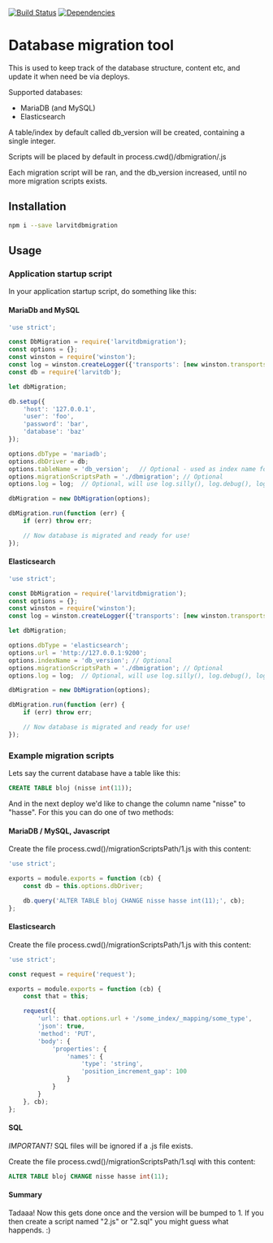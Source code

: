 [![Build Status](https://travis-ci.org/larvit/larvitdbmigration.svg?branch=master)](https://travis-ci.org/larvit/larvitdbmigration) [![Dependencies](https://david-dm.org/larvit/larvitdbmigration.svg)](https://david-dm.org/larvit/larvitdbmigration.svg)

# Database migration tool

This is used to keep track of the database structure, content etc, and update it when need be via deploys.

Supported databases:

* MariaDB (and MySQL)
* Elasticsearch

A table/index by default called db_version will be created, containing a single integer.

Scripts will be placed by default in process.cwd()/dbmigration/<version>.js

Each migration script will be ran, and the db_version increased, until no more migration scripts exists.

## Installation

```bash
npm i --save larvitdbmigration
```

## Usage

### Application startup script

In your application startup script, do something like this:

#### MariaDb and MySQL

```javascript
'use strict';

const DbMigration = require('larvitdbmigration');
const options = {};
const winston = require('winston');
const log = winston.createLogger({'transports': [new winston.transports.Console()]});
const db = require('larvitdb');

let dbMigration;

db.setup({
	'host': '127.0.0.1',
	'user': 'foo',
	'password': 'bar',
	'database': 'baz'
});

options.dbType = 'mariadb';
options.dbDriver = db;
options.tableName = 'db_version';	// Optional - used as index name for elasticsearch
options.migrationScriptsPath = './dbmigration';	// Optional
options.log = log;	// Optional, will use log.silly(), log.debug(), log.verbose(), log.info(), log.warn() and log.error() if given.

dbMigration = new DbMigration(options);

dbMigration.run(function (err) {
	if (err) throw err;

	// Now database is migrated and ready for use!
});
```

#### Elasticsearch

```javascript
'use strict';

const DbMigration = require('larvitdbmigration');
const options = {};
const winston = require('winston');
const log = winston.createLogger({'transports': [new winston.transports.Console()]});

let dbMigration;

options.dbType = 'elasticsearch';
options.url = 'http://127.0.0.1:9200';
options.indexName = 'db_version'; // Optional
options.migrationScriptsPath = './dbmigration';	// Optional
options.log = log;	// Optional, will use log.silly(), log.debug(), log.verbose(), log.info(), log.warn() and log.error() if given.

dbMigration = new DbMigration(options);

dbMigration.run(function (err) {
	if (err) throw err;

	// Now database is migrated and ready for use!
});
```

### Example migration scripts

Lets say the current database have a table like this:

```SQL
CREATE TABLE bloj (nisse int(11));
```

And in the next deploy we'd like to change the column name "nisse" to "hasse". For this you can do one of two methods:

#### MariaDB / MySQL, Javascript

Create the file process.cwd()/migrationScriptsPath/1.js with this content:

```javascript
'use strict';

exports = module.exports = function (cb) {
	const db = this.options.dbDriver;

	db.query('ALTER TABLE bloj CHANGE nisse hasse int(11);', cb);
};
```

#### Elasticsearch

Create the file process.cwd()/migrationScriptsPath/1.js with this content:

```javascript
'use strict';

const request = require('request');

exports = module.exports = function (cb) {
	const that = this;

	request({
		'url': that.options.url + '/some_index/_mapping/some_type',
		'json': true,
		'method': 'PUT',
		'body': {
			'properties': {
				'names': {
					'type': 'string',
					'position_increment_gap': 100
				}
			}
		}
	}, cb);
};
```

#### SQL

_IMPORTANT!_ SQL files will be ignored if a .js file exists.

Create the file process.cwd()/migrationScriptsPath/1.sql with this content:

```SQL
ALTER TABLE bloj CHANGE nisse hasse int(11);
```

#### Summary

Tadaaa! Now this gets done once and the version will be bumped to 1. If you then create a script named "2.js" or "2.sql" you might guess what happends. :)
